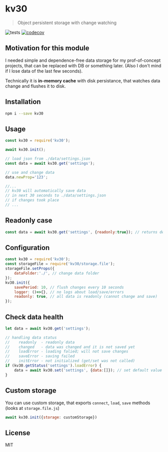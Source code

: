 # kv30

> Object persistent storage with change watching

![tests](https://github.com/artemdudkin/kv30/actions/workflows/node.js.yml/badge.svg) [![codecov](https://codecov.io/gh/artemdudkin/kv30/graph/badge.svg?token=CKD0CA3VU7)](https://codecov.io/gh/artemdudkin/kv30)

## Motivation for this module

I needed simple and dependence-free data storage for my prof-of-concept projects, that can be replaced with DB or something later. 
(Also I don't mind if I lose data of the last few seconds).

Technically it is **in-memory cache** with disk persistance, that watches data change and flushes it to disk.


## Installation

```bash
npm i --save kv30
```

## Usage

```js
const kv30 = require('kv30');

await kv30.init();

// load json from ./data/settings.json
const data = await kv30.get('settings'); 

// use and change data
data.newProp='123';

//...
// kv30 will automatically save data
// in next 30 seconds to ./data/settings.json
// if changes took place
// ...
```

## Readonly case
```js
const data = await kv30.get('settings', {readonly:true}); // returns deeply freezed object
```

## Configuration
```js
const kv30 = require('kv30');
const storageFile = require('kv30/storage.file');
storageFile.setProps({
    dataFolder:'./', // change data folder
});
kv30.init({
    savePeriod: 10, // flush changes every 10 seconds 
    logger: ()=>{}, // no logs about load/save/errors
    readonly: true, // all data is readonly (cannot change and save)
});

```

## Check data health
```js
let data = await kv30.get('settings');

// handling data status
//    readonly  - readonly data
//    changed   - data was changed and it is not saved yet
//    loadError - loading falied; will not save changes
//    saveError - saving failed
//    initError - not initialized (get/set was not called)
if (kv30.getStatus('settings').loadError) {
    data = await kv30.set('settings', {data:[]}); // set default value
}
```

## Custom storage

You can use custom storage, that exports `connect`, `load`, `save` methods (looks at `storage.file.js`)
```js
await kv30.init({storage: customStorage})
```

## License

MIT
